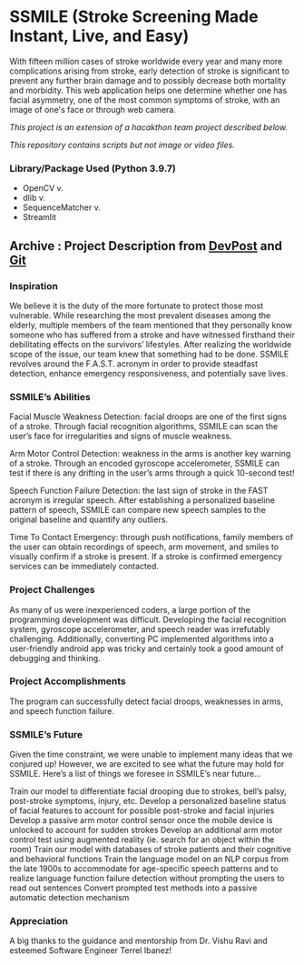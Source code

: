 # SSMILE (Stroke Screening Made Instant, Live, and Easy)

With fifteen million cases of stroke worldwide every year and many more complications arising from stroke, early detection of stroke is significant to prevent any further brain damage and to possibly decrease both mortality and morbidity. This web application helps one determine whether one has facial asymmetry, one of the most common symptoms of stroke, with an image of one's face or through web camera.

*This project is an extension of a hacakthon team project described below.*

*This repository contains scripts but not image or video files.* 

### Library/Package Used (Python 3.9.7)

* OpenCV v.
* dlib v.
* SequenceMatcher v.
* Streamlit

## Archive : Project Description from [DevPost](https://devpost.com/software/ssmile) and [Git](https://github.com/we437b/SSMILE)

### Inspiration

We believe it is the duty of the more fortunate to protect those most vulnerable. While researching the most prevalent diseases among the elderly, multiple members of the team mentioned that they personally know someone who has suffered from a stroke and have witnessed firsthand their debilitating effects on the survivors’ lifestyles. After realizing the worldwide scope of the issue, our team knew that something had to be done. SSMILE revolves around the F.A.S.T. acronym in order to provide steadfast detection, enhance emergency responsiveness, and potentially save lives.

### SSMILE’s Abilities

Facial Muscle Weakness Detection: facial droops are one of the first signs of a stroke. Through facial recognition algorithms, SSMILE can scan the user’s face for irregularities and signs of muscle weakness.

Arm Motor Control Detection: weakness in the arms is another key warning of a stroke. Through an encoded gyroscope accelerometer, SSMILE can test if there is any drifting in the user’s arms through a quick 10-second test!

Speech Function Failure Detection: the last sign of stroke in the FAST acronym is irregular speech. After establishing a personalized baseline pattern of speech, SSMILE can compare new speech samples to the original baseline and quantify any outliers.

Time To Contact Emergency: through push notifications, family members of the user can obtain recordings of speech, arm movement, and smiles to visually confirm if a stroke is present. If a stroke is confirmed emergency services can be immediately contacted.

### Project Challenges

As many of us were inexperienced coders, a large portion of the programming development was difficult. Developing the facial recognition system, gyroscope accelerometer, and speech reader was irrefutably challenging. Additionally, converting PC implemented algorithms into a user-friendly android app was tricky and certainly took a good amount of debugging and thinking.

### Project Accomplishments

The program can successfully detect facial droops, weaknesses in arms, and speech function failure.

### SSMILE’s Future

Given the time constraint, we were unable to implement many ideas that we conjured up! However, we are excited to see what the future may hold for SSMILE. Here’s a list of things we foresee in SSMILE’s near future…

Train our model to differentiate facial drooping due to strokes, bell’s palsy, post-stroke symptoms, injury, etc.
Develop a personalized baseline status of facial features to account for possible post-stroke and facial injuries
Develop a passive arm motor control sensor once the mobile device is unlocked to account for sudden strokes
Develop an additional arm motor control test using augmented reality (ie. search for an object within the room)
Train our model with databases of stroke patients and their cognitive and behavioral functions
Train the language model on an NLP corpus from the late 1900s to accommodate for age-specific speech patterns and to realize language function failure detection without prompting the users to read out sentences
Convert prompted test methods into a passive automatic detection mechanism

### Appreciation

A big thanks to the guidance and mentorship from Dr. Vishu Ravi and esteemed Software Engineer Terrel Ibanez!


